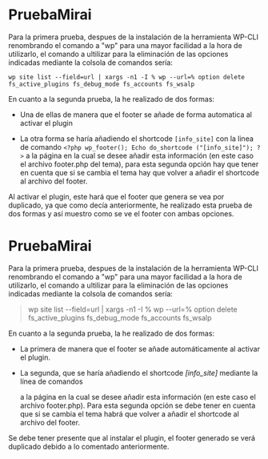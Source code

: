 # PruebaMirai

Para la primera prueba, despues de la instalación de la herramienta WP-CLI renombrando el comando a "wp" para una mayor facilidad a la hora de utilizarlo, el comando a ultilizar para la eliminación de las opciones indicadas mediante la colsola de comandos sería:

`wp site list --field=url | xargs -n1 -I % wp --url=% option delete fs_active_plugins fs_debug_mode fs_accounts fs_wsalp`

En cuanto a la segunda prueba, la he realizado de dos formas: 

- Una de ellas de manera que el footer se añade de forma automatica al activar el plugin

- La otra forma se haría añadiendo el shortcode `[info_site]` con la linea de comando `<?php wp_footer(); Echo do_shortcode ("[info_site]"); ?>` a la página en la cual se desee añadir esta información (en este caso el archivo footer.php del tema), para esta segunda opción hay que tener en cuenta que si se cambia el tema hay que volver a añadir el shortcode al archivo del footer.


Al activar el plugin, este hará que el footer que genera se vea por duplicado, ya que como decía anteriormente, he realizado esta prueba de dos formas y así muestro como se ve el footer con ambas opciones.


# PruebaMirai

Para la primera prueba, despues de la instalación de la herramienta WP-CLI renombrando el comando a "wp" para una mayor facilidad a la hora de utilizarlo, el comando a ultilizar para la eliminación de las opciones indicadas mediante la colsola de comandos sería:

> wp site list --field=url | xargs -n1 -I % wp --url=% option delete fs_active_plugins fs_debug_mode fs_accounts fs_wsalp

En cuanto a la segunda prueba, la he realizado de dos formas:
- La primera de manera que el footer se añade automáticamente al activar el plugin.
- La segunda, que se haría añadiendo el shortcode *[info_site]* mediante la línea de comandos
    
    <?php wp_footer(); Echo do_shortcode ("[info_site]"); ?>
    
    a la página en la cual se desee añadir esta información (en este caso el archivo footer.php). Para esta segunda opción se debe tener en cuenta que si se cambia el tema habrá que volver a añadir el shortcode al archivo del footer.

Se debe tener presente que al instalar el plugin, el footer generado se verá duplicado debido a lo comentado anteriormente.
